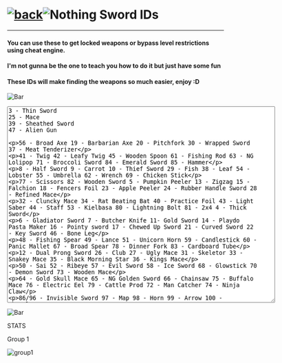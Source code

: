 # [![back](https://cdn.discordapp.com/emojis/887168885747511396?size=32)](https://dxrpy.github.io/Dxrpys-Garbage-Website/castlecrashers/castle)![`Nothing`](https://cdn.discordapp.com/attachments/584355797366997002/889386862916014090/nothing.png) Sword IDs

---

#### You can use these to get locked weapons or bypass level restrictions using cheat engine.
#### I'm not gunna be the one to teach you how to do it but just have some fun
#### These IDs will make finding the weapons so much easier, enjoy :D

![`Bar`](https://cdn.discordapp.com/attachments/584355797366997002/889006586406772746/4M7IWwP.png)

<p align=center>
  <textarea name="BallsBox" cols="75" rows="30">
3 - Thin Sword
25 - Mace
39 - Sheathed Sword
47 - Alien Gun


56 - Broad Axe
19 - Barbarian Axe
20 - Pitchfork
30 - Wrapped Sword
37 - Meat Tenderizer


41 - Twig
42 - Leafy Twig
45 - Wooden Spoon
61 - Fishing Rod
63 - NG Lolipop
71 - Broccoli Sword
84 - Emerald Sword
85 - Hammer


8 - Half Sword
9 - Carrot
10 - Thief Sword
29 - Fish
38 - Leaf
54 - Lobster
55 - Umbrella
62 - Wrench
69 - Chicken Stick


77 - Scissors
82 - Wooden Sword
5 - Pumpkin Peeler
13 - Zigzag
15 - Falchion
18 - Fencers Foil
23 - Apple Peeler
24 - Rubber Handle Sword
28 - Refined Mace


32 - Cluncky Mace
34 - Rat Beating Bat
40 - Practice Foil
43 - Light Saber
44 - Staff
53 - Kielbasa
80 - Lightning Bolt
81 - 2x4
4 - Thick Sword


6 - Gladiator Sword
7 - Butcher Knife
11- Gold Sword
14 - Playdo Pasta Maker
16 - Pointy sword
17 - Chewed Up Sword
21 - Curved Sword
22 - Key Sword
46 - Bone Leg


48 - Fishing Spear
49 - Lance
51 - Unicorn Horn
59 - Candlestick
60 - Panic Mallet
67 - Broad Spear
78 - Dinner Fork
83 - Cardboard Tube


12 - Dual Prong Sword
26 - Club
27 - Ugly Mace
31 - Skeletor
33 - Snakey Mace
35 - Black Morning Star
36 - Kings Mace


50 - Sai
52 - Ribeye
57 - Evil Sword
58 - Ice Sword
68 - Glowstick
70 - Demon Sword
73 - Wooden Mace


64 - Gold Skull Mace
65 - NG Golden Sword
66 - Chainsaw
75 - Buffalo Mace
76 - Electric Eel
79 - Cattle Prod
72 - Man Catcher
74 - Ninja Claw


86/96 - Invisible Sword
97 - Map
98 - Horn
99 - Arrow
100 - Shovel⠀⠀⠀⠀⠀⠀⠀⠀⠀⠀⠀⠀⠀⠀⠀⠀⠀⠀⠀⠀⠀⠀⠀⠀
  </textarea>
</p>

![`Bar`](https://cdn.discordapp.com/attachments/584355797366997002/889006586406772746/4M7IWwP.png)

STATS

Group 1

![group1](https://user-images.githubusercontent.com/64295233/145700460-a7c36292-59d7-49c3-841f-369714000c76.png)
